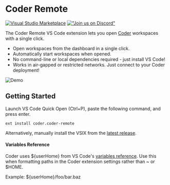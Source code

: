 # Coder Remote

[![Visual Studio Marketplace](https://vsmarketplacebadges.dev/version/coder.coder-remote.svg)](https://marketplace.visualstudio.com/items?itemName=coder.coder-remote)
[!["Join us on
Discord"](https://badgen.net/discord/online-members/coder)](https://coder.com/chat?utm_source=github.com/coder/vscode-coder&utm_medium=github&utm_campaign=readme.md)

The Coder Remote VS Code extension lets you open
[Coder](https://github.com/coder/coder) workspaces with a single click.

- Open workspaces from the dashboard in a single click.
- Automatically start workspaces when opened.
- No command-line or local dependencies required - just install VS Code!
- Works in air-gapped or restricted networks. Just connect to your Coder
  deployment!

![Demo](https://github.com/coder/vscode-coder/raw/main/demo.gif?raw=true)

## Getting Started

Launch VS Code Quick Open (Ctrl+P), paste the following command, and press
enter.

```text
ext install coder.coder-remote
```

Alternatively, manually install the VSIX from the
[latest release](https://github.com/coder/vscode-coder/releases/latest).

#### Variables Reference

Coder uses
${userHome} from VS Code's
[variables reference](https://code.visualstudio.com/docs/editor/variables-reference).
Use this when formatting paths in the Coder extension settings rather than ~ or
$HOME.

Example: ${userHome}/foo/bar.baz
